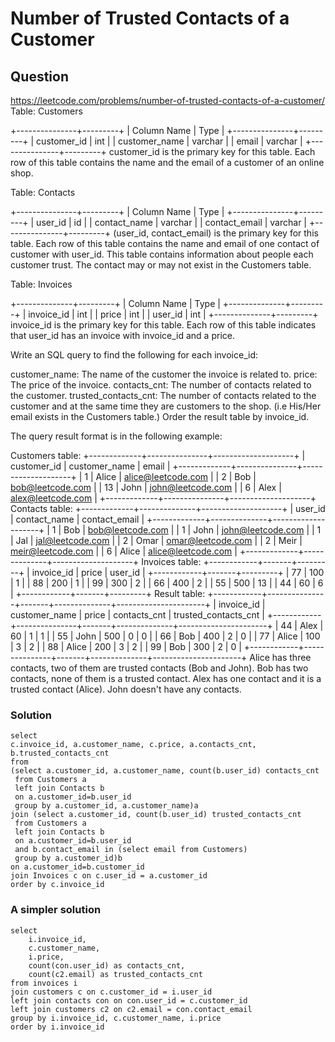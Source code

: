 # Number of Trusted Contacts of a Customer
## Question
https://leetcode.com/problems/number-of-trusted-contacts-of-a-customer/
Table: Customers

+---------------+---------+
| Column Name   | Type    |
+---------------+---------+
| customer_id   | int     |
| customer_name | varchar |
| email         | varchar |
+---------------+---------+
customer_id is the primary key for this table.
Each row of this table contains the name and the email of a customer of an online shop.
 

Table: Contacts

+---------------+---------+
| Column Name   | Type    |
+---------------+---------+
| user_id       | id      |
| contact_name  | varchar |
| contact_email | varchar |
+---------------+---------+
(user_id, contact_email) is the primary key for this table.
Each row of this table contains the name and email of one contact of customer with user_id.
This table contains information about people each customer trust. The contact may or may not exist in the Customers table.

 

Table: Invoices

+--------------+---------+
| Column Name  | Type    |
+--------------+---------+
| invoice_id   | int     |
| price        | int     |
| user_id      | int     |
+--------------+---------+
invoice_id is the primary key for this table.
Each row of this table indicates that user_id has an invoice with invoice_id and a price.
 

Write an SQL query to find the following for each invoice_id:

customer_name: The name of the customer the invoice is related to.
price: The price of the invoice.
contacts_cnt: The number of contacts related to the customer.
trusted_contacts_cnt: The number of contacts related to the customer and at the same time they are customers to the shop. (i.e His/Her email exists in the Customers table.)
Order the result table by invoice_id.

The query result format is in the following example:

Customers table:
+-------------+---------------+--------------------+
| customer_id | customer_name | email              |
+-------------+---------------+--------------------+
| 1           | Alice         | alice@leetcode.com |
| 2           | Bob           | bob@leetcode.com   |
| 13          | John          | john@leetcode.com  |
| 6           | Alex          | alex@leetcode.com  |
+-------------+---------------+--------------------+
Contacts table:
+-------------+--------------+--------------------+
| user_id     | contact_name | contact_email      |
+-------------+--------------+--------------------+
| 1           | Bob          | bob@leetcode.com   |
| 1           | John         | john@leetcode.com  |
| 1           | Jal          | jal@leetcode.com   |
| 2           | Omar         | omar@leetcode.com  |
| 2           | Meir         | meir@leetcode.com  |
| 6           | Alice        | alice@leetcode.com |
+-------------+--------------+--------------------+
Invoices table:
+------------+-------+---------+
| invoice_id | price | user_id |
+------------+-------+---------+
| 77         | 100   | 1       |
| 88         | 200   | 1       |
| 99         | 300   | 2       |
| 66         | 400   | 2       |
| 55         | 500   | 13      |
| 44         | 60    | 6       |
+------------+-------+---------+
Result table:
+------------+---------------+-------+--------------+----------------------+
| invoice_id | customer_name | price | contacts_cnt | trusted_contacts_cnt |
+------------+---------------+-------+--------------+----------------------+
| 44         | Alex          | 60    | 1            | 1                    |
| 55         | John          | 500   | 0            | 0                    |
| 66         | Bob           | 400   | 2            | 0                    |
| 77         | Alice         | 100   | 3            | 2                    |
| 88         | Alice         | 200   | 3            | 2                    |
| 99         | Bob           | 300   | 2            | 0                    |
+------------+---------------+-------+--------------+----------------------+
Alice has three contacts, two of them are trusted contacts (Bob and John).
Bob has two contacts, none of them is a trusted contact.
Alex has one contact and it is a trusted contact (Alice).
John doesn't have any contacts.

### Solution
```
select 
c.invoice_id, a.customer_name, c.price, a.contacts_cnt, b.trusted_contacts_cnt
from
(select a.customer_id, a.customer_name, count(b.user_id) contacts_cnt 
 from Customers a 
 left join Contacts b 
 on a.customer_id=b.user_id
 group by a.customer_id, a.customer_name)a
join (select a.customer_id, count(b.user_id) trusted_contacts_cnt  
 from Customers a 
 left join Contacts b 
 on a.customer_id=b.user_id
 and b.contact_email in (select email from Customers)
 group by a.customer_id)b
on a.customer_id=b.customer_id
join Invoices c on c.user_id = a.customer_id
order by c.invoice_id
```
### A simpler solution
```
select
    i.invoice_id,
    c.customer_name,
    i.price,
    count(con.user_id) as contacts_cnt,
    count(c2.email) as trusted_contacts_cnt
from invoices i
join customers c on c.customer_id = i.user_id
left join contacts con on con.user_id = c.customer_id
left join customers c2 on c2.email = con.contact_email
group by i.invoice_id, c.customer_name, i.price
order by i.invoice_id
```
